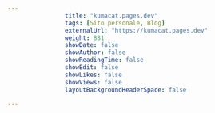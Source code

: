 ---
                title: "kumacat.pages.dev"
                tags: [Sito personale, Blog]
                externalUrl: "https://kumacat.pages.dev"
                weight: 881
                showDate: false
                showAuthor: false
                showReadingTime: false
                showEdit: false
                showLikes: false
                showViews: false
                layoutBackgroundHeaderSpace: false
                ---

